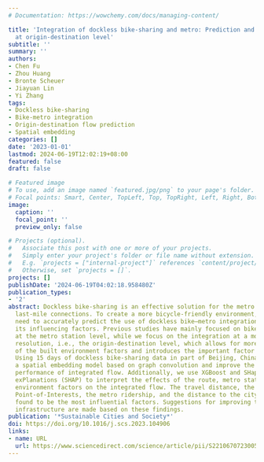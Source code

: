 ```yaml
---
# Documentation: https://wowchemy.com/docs/managing-content/

title: 'Integration of dockless bike-sharing and metro: Prediction and explanation
  at origin-destination level'
subtitle: ''
summary: ''
authors:
- Chen Fu
- Zhou Huang
- Bronte Scheuer
- Jiayuan Lin
- Yi Zhang
tags:
- Dockless bike-sharing
- Bike-metro integration
- Origin-destination flow prediction
- Spatial embedding
categories: []
date: '2023-01-01'
lastmod: 2024-06-19T12:02:19+08:00
featured: false
draft: false

# Featured image
# To use, add an image named `featured.jpg/png` to your page's folder.
# Focal points: Smart, Center, TopLeft, Top, TopRight, Left, Right, BottomLeft, Bottom, BottomRight.
image:
  caption: ''
  focal_point: ''
  preview_only: false

# Projects (optional).
#   Associate this post with one or more of your projects.
#   Simply enter your project's folder or file name without extension.
#   E.g. `projects = ["internal-project"]` references `content/project/deep-learning/index.md`.
#   Otherwise, set `projects = []`.
projects: []
publishDate: '2024-06-19T04:02:18.958480Z'
publication_types:
- '2'
abstract: Dockless bike-sharing is an effective solution for the metro's first- and
  last-mile connections. To create a more bicycle-friendly environment, there is a
  need to accurately predict the use of dockless bike–metro integration and understand
  its influencing factors. Previous studies have mainly focused on bike-metro integration
  at the metro station level, while we focus on the integration at a more refined
  resolution, i.e., the origin-destination level, which allows for more accurate measurement
  of the built environment factors and introduces the important factor of travel distance.
  Using 15 days of dockless bike-sharing data in part of Beijing, China, we propose
  a spatial embedding model based on graph convolution and improve the prediction
  performance of integrated flow. Additionally, we use XGBoost and SHapley Additive
  exPlanations (SHAP) to interpret the effects of the route, metro station, and built
  environment factors on the integrated flow. The travel distance, the number of commercial
  Point-of-Interests, the metro ridership, and the distance to the city center are
  found to be the most influential factors. Suggestions for improving the bicycle
  infrastructure are made based on these findings.
publication: '*Sustainable Cities and Society*'
doi: https://doi.org/10.1016/j.scs.2023.104906
links:
- name: URL
  url: https://www.sciencedirect.com/science/article/pii/S2210670723005176
---
```


